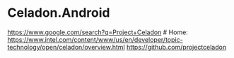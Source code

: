 # Celadon.Android
https://www.google.com/search?q=Project+Celadon # Home: https://www.intel.com/content/www/us/en/developer/topic-technology/open/celadon/overview.html https://github.com/projectceladon
